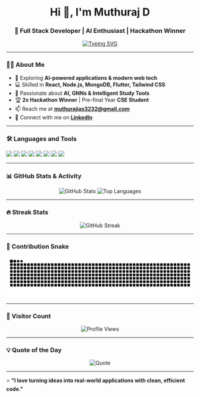 <h1 align="center">Hi 👋, I'm Muthuraj D</h1>
<h3 align="center">🚀 Full Stack Developer | AI Enthusiast | Hackathon Winner</h3>

<!-- Typing SVG -->
<p align="center">
  <a href="https://git.io/typing-svg">
    <img src="https://readme-typing-svg.herokuapp.com?font=Fira+Code&pause=1000&color=F70A8D&center=true&vCenter=true&width=435&lines=Full+Stack+Developer;AI+%26+ML+Enthusiast;Hackathon+Winner;Open+Source+Contributor" alt="Typing SVG" />
  </a>
</p>

---

### 👨‍💻 About Me
- 🌱 Exploring **AI-powered applications & modern web tech**  
- 💻 Skilled in **React, Node.js, MongoDB, Flutter, Tailwind CSS**  
- 🤖 Passionate about **AI, GNNs & Intelligent Study Tools**  
- 🏆 **2x Hackathon Winner** | Pre-final Year **CSE Student**  
- 📫 Reach me at **[muthurajias3232@gmail.com](mailto:muthurajias3232@gmail.com)**  
- 🔗 Connect with me on **[LinkedIn](https://www.linkedin.com/in/muthu-raj-d-399550325/)**  

---

### 🛠️ Languages and Tools
<p align="left">
<img src="https://img.shields.io/badge/HTML5-E34F26?style=for-the-badge&logo=html5&logoColor=white"/>
<img src="https://img.shields.io/badge/CSS3-1572B6?style=for-the-badge&logo=css3&logoColor=white"/>
<img src="https://img.shields.io/badge/JavaScript-F7DF1E?style=for-the-badge&logo=javascript&logoColor=black"/>
<img src="https://img.shields.io/badge/React-20232A?style=for-the-badge&logo=react&logoColor=61DAFB"/>
<img src="https://img.shields.io/badge/Node.js-43853D?style=for-the-badge&logo=node.js&logoColor=white"/>
<img src="https://img.shields.io/badge/MongoDB-4EA94B?style=for-the-badge&logo=mongodb&logoColor=white"/>
<img src="https://img.shields.io/badge/Flutter-02569B?style=for-the-badge&logo=flutter&logoColor=white"/>
<img src="https://img.shields.io/badge/TailwindCSS-06B6D4?style=for-the-badge&logo=tailwindcss&logoColor=white"/>
</p>

---

### 📊 GitHub Stats & Activity
<p align="center">
  <img src="https://github-readme-stats.vercel.app/api?username=Muthuraj-coder&show_icons=true&theme=radical" alt="GitHub Stats" height="165"/>
  <img src="https://github-readme-stats.vercel.app/api/top-langs/?username=Muthuraj-coder&layout=compact&theme=radical" alt="Top Languages" height="165"/>
</p>

---

### 🔥 Streak Stats
<p align="center">
  <img src="https://streak-stats.demolab.com?user=Muthuraj-coder&theme=radical&hide_border=true" alt="GitHub Streak"/>
</p>

---

### 🐍 Contribution Snake
<p align="center">
  <img src="https://raw.githubusercontent.com/Muthuraj-coder/Muthuraj-coder/output/github-contribution-grid-snake.svg" alt="snake animation"/>
</p>

---

### 👀 Visitor Count
<p align="center">
  <img src="https://komarev.com/ghpvc/?username=Muthuraj-coder&label=Profile%20views&color=ff69b4&style=for-the-badge" alt="Profile Views"/>
</p>

---

### 💡 Quote of the Day
<p align="center">
  <img src="https://quotes-github-readme.vercel.app/api?type=horizontal&theme=radical" alt="Quote"/>
</p>

---

⭐ **"I love turning ideas into real-world applications with clean, efficient code."**
